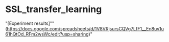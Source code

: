 # SSL_transfer_learning
"[Experiment results]""(https://docs.google.com/spreadsheets/d/1V8VRjsursCQVg7LfF1__En8uv1u61hQtOd_RFm2wsWc/edit?usp=sharing)"